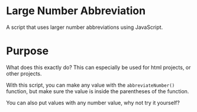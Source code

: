 # Large Number Abbreviation
A script that uses larger number abbreviations using JavaScript.

# Purpose
What does this exactly do? This can especially be used for html projects, or other projects.

With this script, you can make any value with the `abbreviateNumber()` function, but make sure the value is inside the parentheses of the function.

You can also put values with any number value, why not try it yourself?
